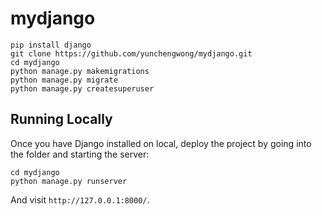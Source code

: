 # mydjango

```
pip install django
git clone https://github.com/yunchengwong/mydjango.git
cd mydjango
python manage.py makemigrations
python manage.py migrate
python manage.py createsuperuser
```

## Running Locally

Once you have Django installed on local, deploy the project by going into the folder and starting the server:

```
cd mydjango
python manage.py runserver
```

And visit `http://127.0.0.1:8000/`.
